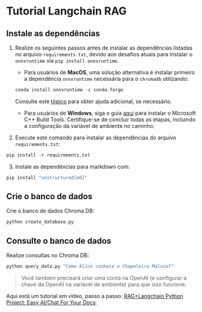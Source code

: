 # Tutorial Langchain RAG

## Instale as dependências

1. Realize os seguintes passos antes de instalar as dependências listadas no arquivo `requirements.txt`, devido aos desafios atuais para instalar o `onnxruntime` via `pip install onnxruntime`.

    - Para usuários de **MacOS**, uma solução alternativa é instalar primeiro a dependência `onnxruntime` necessária para o `chromadb` utilizando:

    ```python
    conda install onnxruntime -c conda-forge
    ```
    Consulte este [tópico](https://github.com/microsoft/onnxruntime/issues/11037) para obter ajuda adicional, se necessário.

    - Para usuários de **Windows**, siga o guia [aqui](https://github.com/bycloudai/InstallVSBuildToolsWindows?tab=readme-ov-file) para instalar o Microsoft C++ Build Tools. Certifique-se de concluir todas as etapas, incluindo a configuração da variável de ambiente no caminho.

2. Execute este comando para instalar as dependências do arquivo `requirements.txt`:

```python
pip install -r requirements.txt
```

3. Instale as dependências para markdown com:

```python
pip install "unstructured[md]"
```

## Crie o banco de dados

Crie o banco de dados Chroma DB:

```python
python create_database.py
```

## Consulte o banco de dados

Realize consultas no Chroma DB:

```python
python query_data.py "Como Alice conhece o Chapeleiro Maluco?"
```

> Você também precisará criar uma conta na OpenAI (e configurar a chave da OpenAI na variável de ambiente) para que isso funcione.

Aqui está um tutorial em vídeo, passo a passo: [RAG+Langchain Python Project: Easy AI/Chat For Your Docs](https://www.youtube.com/watch?v=tcqEUSNCn8I&ab_channel=pixegami).